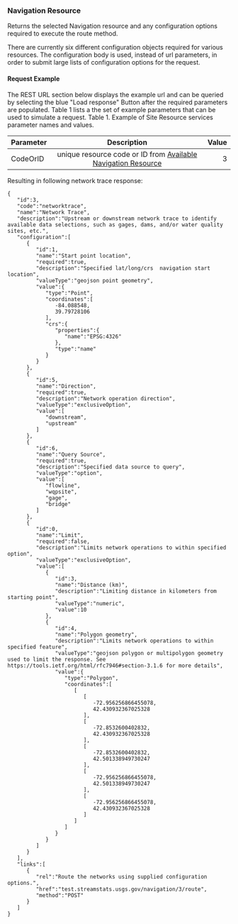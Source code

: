 ### Navigation Resource
Returns the selected Navigation resource and any configuration options required to execute the route method. 

There are currently six different configuration objects required for various resources.
The configuration body is used, instead of url parameters, in order to submit large lists of configuration options for the request.  

#### Request Example
The REST URL section below displays the example url and can be queried by selecting the blue "Load response" Button after the required parameters are populated. Table 1 lists a the set of example parameters that can be used to simulate a request.
Table 1. Example of Site Resource services parameter names and values.

| Parameter     | Description   | Value |
| ------------- |:-------------:| -----:|
| CodeOrID    | unique resource code or ID from [Available Navigation Resource](./#/Navigation/GET/AvailableNavigationResources) | 3  |

Resulting in following network trace response:
```
{
   "id":3,
   "code":"networktrace",
   "name":"Network Trace",
   "description":"Upstream or downstream network trace to identify available data selections, such as gages, dams, and/or water quality sites, etc.",
   "configuration":[
      {
         "id":1,
         "name":"Start point location",
         "required":true,
         "description":"Specified lat/long/crs  navigation start location",
         "valueType":"geojson point geometry",
         "value":{
            "type":"Point",
            "coordinates":[
               -84.088548,
               39.79728106
            ],
            "crs":{
               "properties":{
                  "name":"EPSG:4326"
               },
               "type":"name"
            }
         }
      },
      {
         "id":5,
         "name":"Direction",
         "required":true,
         "description":"Network operation direction",
         "valueType":"exclusiveOption",
         "value":[
            "downstream",
            "upstream"
         ]
      },
      {
         "id":6,
         "name":"Query Source",
         "required":true,
         "description":"Specified data source to query",
         "valueType":"option",
         "value":[
            "flowline",
            "wqpsite",
            "gage",
            "bridge"
         ]
      },
      {
         "id":0,
         "name":"Limit",
         "required":false,
         "description":"Limits network operations to within specified option",
         "valueType":"exclusiveOption",
         "value":[
            {
               "id":3,
               "name":"Distance (km)",
               "description":"Limiting distance in kilometers from starting point",
               "valueType":"numeric",
               "value":10
            },
            {
               "id":4,
               "name":"Polygon geometry",
               "description":"Limits network operations to within specified feature",
               "valueType":"geojson polygon or multipolygon geometry used to limit the response. See https://tools.ietf.org/html/rfc7946#section-3.1.6 for more details",
               "value":{
                  "type":"Polygon",
                  "coordinates":[
                     [
                        [
                           -72.956256866455078,
                           42.430932367025328
                        ],
                        [
                           -72.8532600402832,
                           42.430932367025328
                        ],
                        [
                           -72.8532600402832,
                           42.501338949730247
                        ],
                        [
                           -72.956256866455078,
                           42.501338949730247
                        ],
                        [
                           -72.956256866455078,
                           42.430932367025328
                        ]
                     ]
                  ]
               }
            }
         ]
      }
   ],
   "links":[
      {
         "rel":"Route the networks using supplied configuration options.",
         "href":"test.streamstats.usgs.gov/navigation/3/route",
         "method":"POST"
      }
   ]
}
```